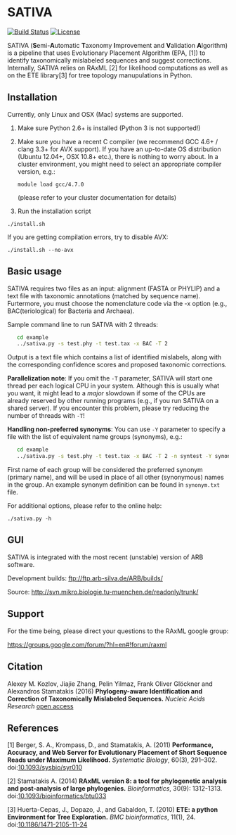 SATIVA
======

[![Build Status](https://travis-ci.org/amkozlov/sativa.svg?branch=master)](https://travis-ci.org/amkozlov/sativa)
[![License](https://img.shields.io/badge/license-GPL3-blue.svg)](http://www.gnu.org/licenses/gpl-3.0.en.html)

SATIVA (**S**emi-**A**utomatic **T**axonomy **I**mprovement and **V**alidation **A**lgorithm) is a pipeline
that uses Evolutionary Placement Algorithm (EPA, [1]) to identify taxonomically mislabeled sequences
and suggest corrections. Internally, SATIVA relies on RAxML [2] for likelihood computations as well as on 
the ETE library[3] for tree topology manupulations in Python.

Installation
------------

Currently, only Linux and OSX (Mac) systems are supported. 

1. Make sure Python 2.6+ is installed (Python 3 is not supported!)

2. Make sure you have a recent C compiler (we recommend GCC 4.6+ / clang 3.3+ for AVX support).
   If you have an up-to-date OS distribution (Ubuntu 12.04+, OSX 10.8+ etc.), there is nothing to worry about.
   In a cluster environment, you might need to select an appropriate compiler version, e.g.:

   `module load gcc/4.7.0`

   (please refer to your cluster documentation for details)

3. Run the installation script

  `./install.sh`

  If you are getting compilation errors, try to disable AVX:

  `./install.sh --no-avx`

Basic usage
-----------

SATIVA requires two files as an input: alignment (FASTA or PHYLIP) and a text file with taxonomic
annotations (matched by sequence name). Furtermore, you must choose the nomenclature code via the
-x option (e.g., BAC(teriological) for Bacteria and Archaea).

Sample command line to run SATIVA with 2 threads:

```sh
   cd example
   ../sativa.py -s test.phy -t test.tax -x BAC -T 2
```

Output is a text file which contains a list of identified mislabels, along with the corresponding 
confidence scores and proposed taxonomic corrections.

**Parallelization note**: If you omit the `-T` parameter, SATIVA will start one thread per each logical CPU
in your system. Although this is usually what you want, it might lead to a *major* slowdown
if some of the CPUs are already reserved by other running programs (e.g., if you run SATIVA on 
a shared server). If you encounter this problem, please try reducing the number of threads with `-T`!

**Handling non-preferred synonyms**: You can use `-Y` parameter to specify a file with the list of
equivalent name groups (synonyms), e.g.:

```sh
   cd example
   ../sativa.py -s test.phy -t test.tax -x BAC -T 2 -n syntest -Y synonym.txt
```

First name of each group will be considered the preferred synonym (primary name), and 
will be used in place of all other (synonymous) names in the group. 
An example synonym definition can be found in `synonym.txt` file.

For additional options, please refer to the online help:

  `./sativa.py -h`

GUI
---

SATIVA is integrated with the most recent (unstable) version of ARB software.

Development builds: ftp://ftp.arb-silva.de/ARB/builds/

Source: http://svn.mikro.biologie.tu-muenchen.de/readonly/trunk/


Support
-------

For the time being, please direct your questions to the RAxML google group:

https://groups.google.com/forum/?hl=en#!forum/raxml


Citation
--------

Alexey M. Kozlov, Jiajie Zhang, Pelin Yilmaz, Frank Oliver Glöckner and Alexandros Stamatakis (2016)
**Phylogeny-aware Identification and Correction of Taxonomically Mislabeled Sequences.**
*Nucleic Acids Research* [open access](https://nar.oxfordjournals.org/content/early/2016/05/09/nar.gkw396.full)


References
----------

[1] Berger, S. A., Krompass, D., and Stamatakis, A. (2011) 
**Performance, Accuracy, and Web Server for Evolutionary Placement of Short Sequence Reads under Maximum Likelihood.**
*Systematic Biology*, 60(3), 291–302.
doi:[10.1093/sysbio/syr010](http://sysbio.oxfordjournals.org/content/60/3/291)

[2] Stamatakis A. (2014)
**RAxML version 8: a tool for phylogenetic analysis and post-analysis of large phylogenies.**
*Bioinformatics*, 30(9): 1312-1313.
doi:[10.1093/bioinformatics/btu033](http://dx.doi.org/10.1093/bioinformatics/btu033)

[3] Huerta-Cepas, J., Dopazo, J., and Gabaldon, T. (2010) 
**ETE: a python Environment for Tree Exploration.**
*BMC bioinformatics*, 11(1), 24.
doi:[10.1186/1471-2105-11-24](http://www.biomedcentral.com/1471-2105/11/24)
